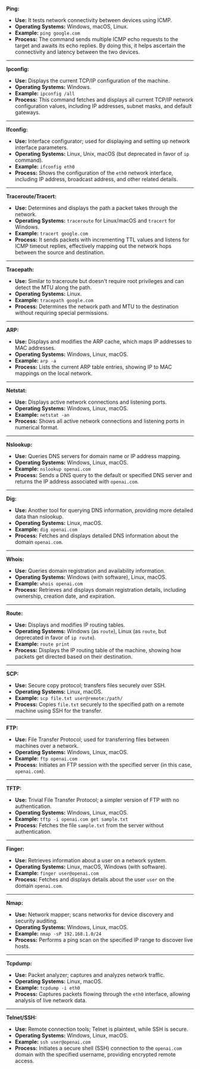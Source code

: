 **Ping:**

- **Use:** It tests network connectivity between devices using ICMP.
- **Operating Systems:** Windows, macOS, Linux.
- **Example:** `ping google.com`
- **Process:** The command sends multiple ICMP echo requests to the target and awaits its echo replies. By doing this, it helps ascertain the connectivity and latency between the two devices.

---

**Ipconfig:**

- **Use:** Displays the current TCP/IP configuration of the machine.
- **Operating Systems:** Windows.
- **Example:** `ipconfig /all`
- **Process:** This command fetches and displays all current TCP/IP network configuration values, including IP addresses, subnet masks, and default gateways.

---

**Ifconfig:**

- **Use:** Interface configurator; used for displaying and setting up network interface parameters.
- **Operating Systems:** Linux, Unix, macOS (but deprecated in favor of `ip` command).
- **Example:** `ifconfig eth0`
- **Process:** Shows the configuration of the `eth0` network interface, including IP address, broadcast address, and other related details.

---

**Traceroute/Tracert:**

- **Use:** Determines and displays the path a packet takes through the network.
- **Operating Systems:** `traceroute` for Linux/macOS and `tracert` for Windows.
- **Example:** `tracert google.com`
- **Process:** It sends packets with incrementing TTL values and listens for ICMP timeout replies, effectively mapping out the network hops between the source and destination.

---

**Tracepath:**

- **Use:** Similar to traceroute but doesn't require root privileges and can detect the MTU along the path.
- **Operating Systems:** Linux.
- **Example:** `tracepath google.com`
- **Process:** Determines the network path and MTU to the destination without requiring special permissions.

---

**ARP:**

- **Use:** Displays and modifies the ARP cache, which maps IP addresses to MAC addresses.
- **Operating Systems:** Windows, Linux, macOS.
- **Example:** `arp -a`
- **Process:** Lists the current ARP table entries, showing IP to MAC mappings on the local network.

---

**Netstat:**

- **Use:** Displays active network connections and listening ports.
- **Operating Systems:** Windows, Linux, macOS.
- **Example:** `netstat -an`
- **Process:** Shows all active network connections and listening ports in numerical format.

---

**Nslookup:**

- **Use:** Queries DNS servers for domain name or IP address mapping.
- **Operating Systems:** Windows, Linux, macOS.
- **Example:** `nslookup openai.com`
- **Process:** Sends a DNS query to the default or specified DNS server and returns the IP address associated with `openai.com`.

---

**Dig:**

- **Use:** Another tool for querying DNS information, providing more detailed data than nslookup.
- **Operating Systems:** Linux, macOS.
- **Example:** `dig openai.com`
- **Process:** Fetches and displays detailed DNS information about the domain `openai.com`.

---

**Whois:**

- **Use:** Queries domain registration and availability information.
- **Operating Systems:** Windows (with software), Linux, macOS.
- **Example:** `whois openai.com`
- **Process:** Retrieves and displays domain registration details, including ownership, creation date, and expiration.

---

**Route:**

- **Use:** Displays and modifies IP routing tables.
- **Operating Systems:** Windows (as `route`), Linux (as `route`, but deprecated in favor of `ip route`).
- **Example:** `route print`
- **Process:** Displays the IP routing table of the machine, showing how packets get directed based on their destination.

---

**SCP:**

- **Use:** Secure copy protocol; transfers files securely over SSH.
- **Operating Systems:** Linux, macOS.
- **Example:** `scp file.txt user@remote:/path/`
- **Process:** Copies `file.txt` securely to the specified path on a remote machine using SSH for the transfer.

---

**FTP:**

- **Use:** File Transfer Protocol; used for transferring files between machines over a network.
- **Operating Systems:** Windows, Linux, macOS.
- **Example:** `ftp openai.com`
- **Process:** Initiates an FTP session with the specified server (in this case, `openai.com`).

---

**TFTP:**

- **Use:** Trivial File Transfer Protocol; a simpler version of FTP with no authentication.
- **Operating Systems:** Windows, Linux, macOS.
- **Example:** `tftp -i openai.com get sample.txt`
- **Process:** Fetches the file `sample.txt` from the server without authentication.

---

**Finger:**

- **Use:** Retrieves information about a user on a network system.
- **Operating Systems:** Linux, macOS, Windows (with software).
- **Example:** `finger user@openai.com`
- **Process:** Fetches and displays details about the user `user` on the domain `openai.com`.

---

**Nmap:**

- **Use:** Network mapper; scans networks for device discovery and security auditing.
- **Operating Systems:** Windows, Linux, macOS.
- **Example:** `nmap -sP 192.168.1.0/24`
- **Process:** Performs a ping scan on the specified IP range to discover live hosts.

---

**Tcpdump:**

- **Use:** Packet analyzer; captures and analyzes network traffic.
- **Operating Systems:** Linux, macOS.
- **Example:** `tcpdump -i eth0`
- **Process:** Captures packets flowing through the `eth0` interface, allowing analysis of live network data.

---

**Telnet/SSH:**

- **Use:** Remote connection tools; Telnet is plaintext, while SSH is secure.
- **Operating Systems:** Windows, Linux, macOS.
- **Example:** `ssh user@openai.com`
- **Process:** Initiates a secure shell (SSH) connection to the `openai.com` domain with the specified username, providing encrypted remote access.